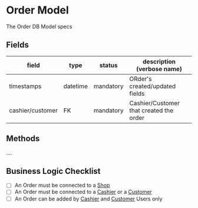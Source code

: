 # Order Model

The Order DB Model specs

## Fields

| field            | type     | status    | description (verbose name)              |
| ---------------- | -------- | --------- | --------------------------------------- |
| timestamps       | datetime | mandatory | ORder's created/updated fields          |
| cashier/customer | FK       | mandatory | Cashier/Customer that created the order |

## Methods

....

## Business Logic Checklist

- [ ] An Order must be connected to a [Shop](shop.md)
- [ ] An Order must be connected to a [Cashier](cashier.md) or a [Customer](customer.md)
- [ ] An Order can be added by [Cashier](cashier.md) and [Customer](customer.md) Users only
